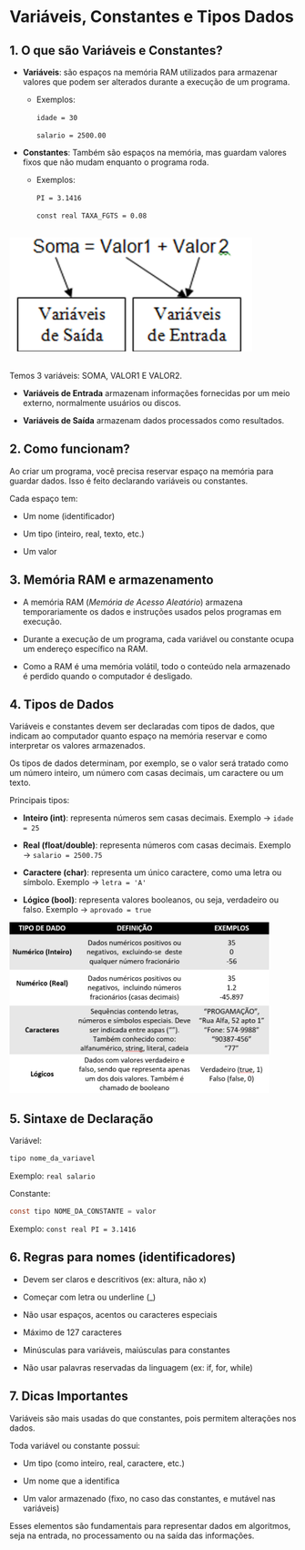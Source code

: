 # Variáveis, Constantes e Tipos Dados

## 1. O que são Variáveis e Constantes?
- **Variáveis**: são espaços na memória RAM utilizados para armazenar valores que podem ser alterados durante a execução de um programa.

    - Exemplos:

        `idade = 30`

        `salario = 2500.00`

- **Constantes**: Também são espaços na memória, mas guardam valores fixos que não mudam enquanto o programa roda.

    - Exemplos: 

        `PI = 3.1416` 
            
        `const real TAXA_FGTS = 0.08`

<br>
<div>
  <img src="../assets/variaveis.png" height="200px"/>
</div>
<br>

Temos 3 variáveis: SOMA, VALOR1 E VALOR2. 

- **Variáveis de Entrada** armazenam informações fornecidas por um meio externo, normalmente usuários ou discos. 

- **Variáveis de Saída** armazenam dados processados como resultados.


## 2. Como funcionam?
Ao criar um programa, você precisa reservar espaço na memória para guardar dados. Isso é feito declarando variáveis ou constantes.

Cada espaço tem:

- Um nome (identificador)

- Um tipo (inteiro, real, texto, etc.)

- Um valor

## 3. Memória RAM e armazenamento

- A memória RAM (*Memória de Acesso Aleatório*) armazena temporariamente os dados e instruções usados pelos programas em execução.

- Durante a execução de um programa, cada variável ou constante ocupa um endereço específico na RAM.

- Como a RAM é uma memória volátil, todo o conteúdo nela armazenado é perdido quando o computador é desligado.

## 4. Tipos de Dados
Variáveis e constantes devem ser declaradas com tipos de dados, que indicam ao computador quanto espaço na memória reservar e como interpretar os valores armazenados.

Os tipos de dados determinam, por exemplo, se o valor será tratado como um número inteiro, um número com casas decimais, um caractere ou um texto.

Principais tipos:

- **Inteiro (int)**: representa números sem casas decimais. Exemplo → `idade = 25`

- **Real (float/double)**: representa números com casas decimais. Exemplo → `salario = 2500.75`

- **Caractere (char)**: representa um único caractere, como uma letra ou símbolo. Exemplo → `letra = 'A'`

- **Lógico (bool)**: representa valores booleanos, ou seja, verdadeiro ou falso. Exemplo → `aprovado = true`

<div>
  <img src="../assets/tipos-de-dados.png" height="300px"/>
</div>


## 5. Sintaxe de Declaração
Variável:
```cs
tipo nome_da_variavel
```
Exemplo: `real salario`

Constante:

```cs
const tipo NOME_DA_CONSTANTE = valor
```
Exemplo: `const real PI = 3.1416`

## 6. Regras para nomes (identificadores)
- Devem ser claros e descritivos (ex: altura, não x)

- Começar com letra ou underline (_)

- Não usar espaços, acentos ou caracteres especiais

- Máximo de 127 caracteres

- Minúsculas para variáveis, maiúsculas para constantes

- Não usar palavras reservadas da linguagem (ex: if, for, while)

## 7. Dicas Importantes
Variáveis são mais usadas do que constantes, pois permitem alterações nos dados.

Toda variável ou constante possui:

- Um tipo (como inteiro, real, caractere, etc.)

- Um nome que a identifica

- Um valor armazenado (fixo, no caso das constantes, e mutável nas variáveis)

Esses elementos são fundamentais para representar dados em algoritmos, seja na entrada, no processamento ou na saída das informações.